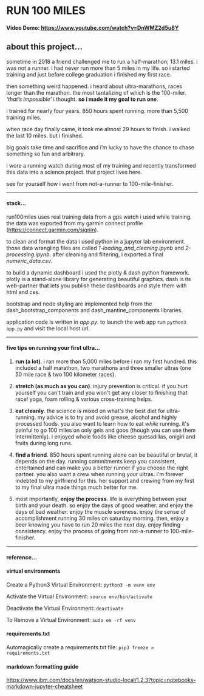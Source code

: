 # RUN 100 MILES
#### Video Demo: https://www.youtube.com/watch?v=DnWMZ2d5u8Y

## about this project...

sometime in 2018 a friend challenged me to run a half-marathon; 13.1 miles. i was not a runner. i had never run more than 5 miles in my life. so i started training and just before college graduation i finished my first race.

then something weird happened. i heard about ultra-marathons, races longer than the marathon. the most tantalizing of which is the 100-miler. _‘that’s impossible’_ i thought. __so i made it my goal to run one__.

i trained for nearly four years. 850 hours spent running. more than 5,500 training miles.

when race day finally came, it took me almost 29 hours to finish. i walked the last 10 miles. but i finished. 

big goals take time and sacrifice and i’m lucky to have the chance to chase something so fun and arbitrary.

i wore a running watch during most of my training and recently transformed this data into a science project. that project lives here. 

see for yourself how i went from not-a-runner to 100-mile-finisher. 

***

#### stack...

run100miles uses real training data from a gps watch i used while training. the data was exported from my garmin connect profile 
(https://connect.garmin.com/signin).

to clean and format the data i used python in a jupyter lab environment. those data wrangling files are called *1-loading_and_cleaning.ipynb* and *2-processing.ipynb*. after cleaning and filtering, i exported a final *numeric_data.csv*.

to build a dynamic dashboard i used the plotly & dash python framework. plotly is a stand-alone library for generating beautiful graphics. dash is its web-partner that lets you publish these dashboards and style them with html and css. 

bootstrap and node styling are implemented help from the dash_bootstrap_components and dash_mantine_components libraries.

application code is written in *app.py*. to launch the web app run ```python3 app.py``` and visit the local host url.

***

#### five tips on running your first ultra...

1. __run (a lot)__. i ran more than 5,000 miles before i ran my first hundred. this included a half marathon, two marathons and three smaller ultras (one 50 mile race & two 100 kilometer races).

2. __stretch (as much as you can)__. injury prevention is critical. if you hurt yourself you can't train and you won't get any closer to finishing that race! yoga, foam rolling & various cross-training helps.

3. __eat cleanly__. the science is mixed on what's the best diet for ultra-running. my advice is to try and avoid grease, alcohol and highly processed foods. you also want to learn how to eat _while_ running. it's painful to go 100 miles on only gels and goos (though you can use them intermittenly). i enjoyed whole foods like cheese quesadillas, onigiri and fruits during long runs.

4. __find a friend__. 850 hours spent running alone can be beautiful or brutal, it depends on the day. running commitments keep you consistent, entertained and can make you a better runner if you choose the right partner. you also want a crew when running your ultras. i'm forever indebted to my girlfriend for this. her support and crewing from my first to my final ultra made things much better for me.

5. most importantly, __enjoy the process__. life is everything between your birth and your death. so enjoy the days of good weather. and enjoy the days of bad weather. enjoy the muscle soreness. enjoy the sense of accomplishment running 30 miles on saturday morning. then, enjoy a beer knowing you have to run 20 miles the next day. enjoy finding consistency. enjoy the process of going from not-a-runner to 100-mile-finisher.

***

#### reference...

#### virtual environments
Create a Python3 Virtual Environment: 
```python3 -m venv env```

Activate the Virtual Environment:
```source env/bin/activate```

Deactivate the Virtual Environment:
```deactivate```

To Remove a Virtual Environment:
```sudo em -rf venv```

#### requirements.txt
Automagically create a requirements.txt file:
```pip3 freeze > requirements.txt```

#### markdown formatting guide
https://www.ibm.com/docs/en/watson-studio-local/1.2.3?topic=notebooks-markdown-jupyter-cheatsheet
